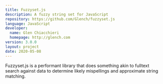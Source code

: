 ```yaml
---
title: Fuzzyset.js
description: A fuzzy string set for JavaScript
repository: https://github.com/Glench/fuzzyset.js
language: JavaScript
developer:
  name: Glen Chiacchieri
  homepage: http://glench.com
version: 3.0.0
layout: project
date: 2020-05-08
---
```


Fuzzyset.js is a performant library that does something akin to fulltext search against data to determine likely mispellings and approximate string matching.
